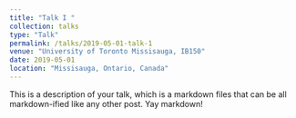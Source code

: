 ```yaml
---
title: "Talk I "
collection: talks
type: "Talk"
permalink: /talks/2019-05-01-talk-1
venue: "University of Toronto Missisauga, IB150"
date: 2019-05-01
location: "Missisauga, Ontario, Canada"
---
```


This is a description of your talk, which is a markdown files that can be all markdown-ified like any other post. Yay markdown!
